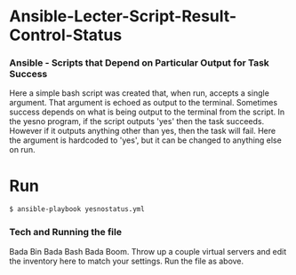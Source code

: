 
# Ansible-Lecter-Script-Result-Control-Status

### Ansible - Scripts that Depend on Particular Output for Task Success

Here a simple bash script was created that, when run, accepts a single argument. That argument is echoed as output to the terminal. Sometimes success depends on what is being output to the terminal from the script. In the yesno program, if the script outputs 'yes' then the task succeeds. However if it outputs anything other than yes, then the task will fail. Here the argument is hardcoded to 'yes', but it can be changed to anything else on run. 

# Run
```sh
$ ansible-playbook yesnostatus.yml 
```

### Tech and Running the file

Bada Bin Bada Bash Bada Boom. Throw up a couple virtual servers and edit the inventory here to match your settings. Run the file as above. 